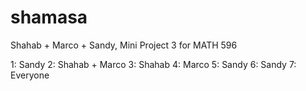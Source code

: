 # shamasa
Shahab + Marco + Sandy, Mini Project 3 for MATH 596

1: Sandy
2: Shahab + Marco
3: Shahab
4: Marco
5: Sandy
6: Sandy
7: Everyone
